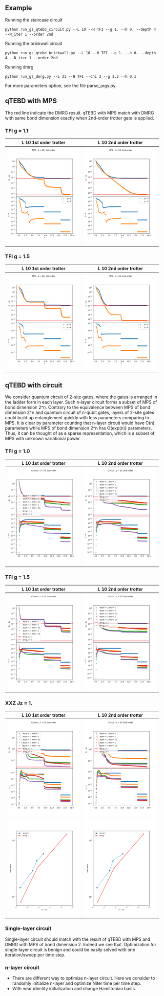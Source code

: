 
## Example

Running the staircase circuit
```
python run_gs_qtebd_circuit.py --L 10 --H TFI --g 1. --h 0. --depth 4 --N_iter 1 --order 2nd
```

Running the brickwall circuit
```
python run_gs_qtebd_brickwall.py --L 10 --H TFI --g 1. --h 0. --depth 4 --N_iter 1 --order 2nd
```


Running dmrg
```
python run_gs_dmrg.py --L 31 --H TFI --chi 2 --g 1.2 --h 0.1
```

For more parameters option, see the file parse_args.py 


## qTEBD with MPS

The red line indicate the DMRG result. qTEBD with MPS match with DMRG with same bond dimension exactly when 2nd-order trotter gate is applied.
 
### TFI g = 1.1
L 10 1st order trotter       |  L 10 2nd order trotter
:---------------------------:|:-------------------------:
![](figure/TFI/finite_L10_g1.1_1st.png)   |  ![](figure/TFI/finite_L10_g1.1_2nd.png)

### TFI g = 1.5
L 10 1st order trotter       |  L 10 2nd order trotter
:---------------------------:|:-------------------------:
![](figure/TFI/finite_L10_g1.5_1st.png)   |  ![](figure/TFI/finite_L10_g1.5_2nd.png)


## qTEBD with circuit

We consider quantum circuit of 2-site gates, where the gates is arranged in the ladder form in each layer. Such n-layer circuit forms a subset of MPS of bond dimension 2^n. Contrary to the equivalence between MPS of bond dimension 2^n and quantum circuit of n-qubit gates, layers of 2-site gates could build up entanglement quickly with less parameters comparing to MPS. It is clear by parameter counting that n-layer circuit would have O(n) parameters while MPS of bond dimension 2^n has O(exp(n)) parameters. Thus, it can be thought of as a sparse representation, which is a subset of MPS with unknown variational power. 


### TFI g = 1.0
L 10 1st order trotter       |  L 10 2nd order trotter
:---------------------------:|:-------------------------:
![](figure/TFI/circuit_L10_g1.0_1st.png)   |  ![](figure/TFI/circuit_L10_g1.0_2nd.png)


### TFI g = 1.5
L 10 1st order trotter       |  L 10 2nd order trotter
:---------------------------:|:-------------------------:
![](figure/TFI/circuit_L10_g1.5_1st.png)   |  ![](figure/TFI/circuit_L10_g1.5_2nd.png)

### XXZ Jz = 1.
L 10 1st order trotter       |  L 10 2nd order trotter
:---------------------------:|:-------------------------:
![](figure/XXZ/circuit_L10_g1.0_1st.png)   |  ![](figure/XXZ/circuit_L10_g1.0_2nd.png)
![](figure/XXZ/scaling_L10_g1.0_1st.png)   |  ![](figure/XXZ/scaling_L10_g1.0_2nd.png)


### Single-layer circuit

Single-layer circuit should match with the result of qTEBD with MPS and DMRG with MPS of bond dimension 2. Indeed we see that. Optimization for single-layer circuit is benign and could be easily solved with one iteration/sweep per time step.

### n-layer circuit

* There are different way to optimize n-layer circuit. Here we consider to randomly initialize n-layer and optimize Niter time per time step.
* With near identity initialization and change Hamiltonian basis.


